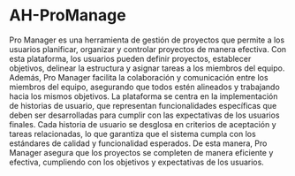 # AH-ProManage

Pro Manager es una herramienta de gestión de proyectos que permite a los usuarios planificar,
organizar y controlar proyectos de manera efectiva. Con esta plataforma, los usuarios pueden definir
proyectos, establecer objetivos, delinear la estructura y asignar tareas a los miembros del equipo.
Además, Pro Manager facilita la colaboración y comunicación entre los miembros del equipo,
asegurando que todos estén alineados y trabajando hacia los mismos objetivos.
La plataforma se centra en la implementación de historias de usuario, que representan
funcionalidades específicas que deben ser desarrolladas para cumplir con las expectativas de los
usuarios finales. Cada historia de usuario se desglosa en criterios de aceptación y tareas
relacionadas, lo que garantiza que el sistema cumpla con los estándares de calidad y funcionalidad
esperados. De esta manera, Pro Manager asegura que los proyectos se completen de manera
eficiente y efectiva, cumpliendo con los objetivos y expectativas de los usuarios.
